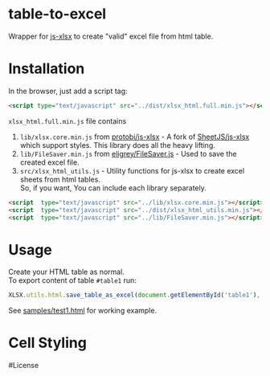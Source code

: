 # table-to-excel
Wrapper for [js-xlsx](https://github.com/protobi/js-xlsx) to create "valid" excel file from html table.
# Installation
In the browser, just add a script tag:
```html
<script type="text/javascript" src="../dist/xlsx_html.full.min.js"></script>
```
`xlsx_html.full.min.js` file contains
1. `lib/xlsx.core.min.js` from [protobi/js-xlsx](https://github.com/protobi/js-xlsx) - A fork of [SheetJS/js-xlsx](https://github.com/SheetJS/js-xlsx) which support styles. This library does all the heavy lifting.
2. `lib/FileSaver.min.js` from [eligrey/FileSaver.js](https://github.com/eligrey/FileSaver.js/) - Used to save the created excel file.
3. `src/xlsx_html_utils.js` - Utility functions for js-xlsx to create excel sheets from html tables.   
So, if you want, You can include each library separately.
```html
<script  type="text/javascript" src="../lib/xlsx.core.min.js"></script>
<script  type="text/javascript" src="../dist/xlsx_html_utils.min.js"></script>
<script  type="text/javascript" src="../lib/FileSaver.min.js"></script>
```
# Usage
Create your HTML table as normal.  
To export content of table  `#table1` run:
```javascript
XLSX.utils.html.save_table_as_excel(document.getElementById('table1'), {name: 'test.xlsx'})
```
See [samples/test1.html](https://github.com/linways/table-to-excel/blob/master/samples/test1.html) for working example.

# Cell Styling

#License
